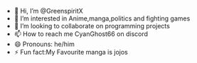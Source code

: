 - 👋 Hi, I’m @GreenspiritX
- 👀 I’m interested in Anime,manga,politics and fighting games
- 💞️ I’m looking to collaborate on programming projects
- 📫 How to reach me CyanGhost66 on discord
- 😄 Pronouns: he/him
- ⚡ Fun fact:My Favourite manga is jojos

<!---
GreenspiritX/GreenspiritX is a ✨ special ✨ repository because its `README.md` (this file) appears on your GitHub profile.
You can click the Preview link to take a look at your changes.
--->
